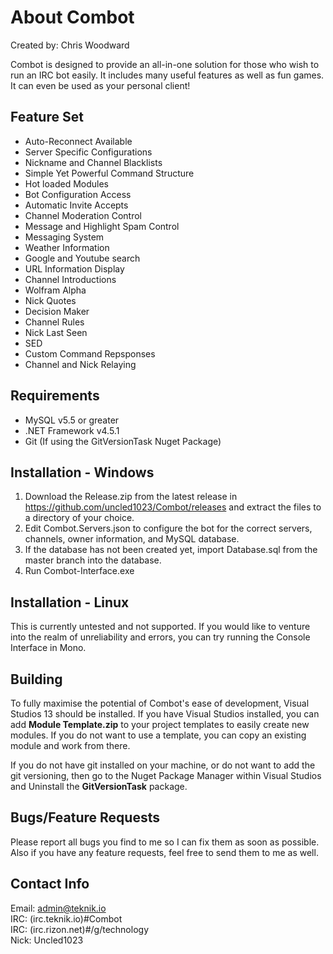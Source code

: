 # About Combot

Created by: Chris Woodward

Combot is designed to provide an all-in-one solution for those who wish to run an IRC bot easily.  It includes many useful features as well as fun games.  It can even be used as your personal client!

## Feature Set

* Auto-Reconnect Available
* Server Specific Configurations
* Nickname and Channel Blacklists
* Simple Yet Powerful Command Structure
* Hot loaded Modules
* Bot Configuration Access
* Automatic Invite Accepts
* Channel Moderation Control
* Message and Highlight Spam Control
* Messaging System
* Weather Information
* Google and Youtube search
* URL Information Display
* Channel Introductions
* Wolfram Alpha
* Nick Quotes
* Decision Maker
* Channel Rules
* Nick Last Seen
* SED
* Custom Command Repsponses
* Channel and Nick Relaying

## Requirements

* MySQL v5.5 or greater
* .NET Framework v4.5.1
* Git (If using the GitVersionTask Nuget Package)

## Installation - Windows

1) Download the Release.zip from the latest release in https://github.com/uncled1023/Combot/releases and extract the files to a directory of your choice.<br>
2) Edit Combot.Servers.json to configure the bot for the correct servers, channels, owner information, and MySQL database.<br>
3) If the database has not been created yet, import Database.sql from the master branch into the database.<br>
4) Run Combot-Interface.exe

## Installation - Linux

This is currently untested and not supported.  If you would like to venture into the realm of unreliability and errors, you can try running the Console Interface in Mono. 

## Building

To fully maximise the potential of Combot's ease of development, Visual Studios 13 should be installed.  If you have Visual Studios installed, you can add **Module Template.zip** to your project templates to easily create new modules.  If you do not want to use a template, you can copy an existing module and work from there.

If you do not have git installed on your machine, or do not want to add the git versioning, then go to the Nuget Package Manager within Visual Studios and Uninstall the **GitVersionTask** package.

## Bugs/Feature Requests

Please report all bugs you find to me so I can fix them as soon as possible.  Also if you have any feature requests, feel free to send them to me as well.

## Contact Info

Email: admin@teknik.io<br>
IRC: (irc.teknik.io)#Combot<br>
IRC: (irc.rizon.net)#/g/technology<br>
Nick: Uncled1023
